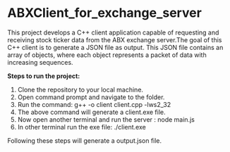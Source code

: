 # ABXClient_for_exchange_server

This project develops a C++ client application capable of requesting and receiving stock ticker data from the ABX exchange server.The goal of this C++ client is to generate a JSON file as output. This JSON file contains an array of objects, where each object represents a packet of data with increasing sequences.

**Steps to run the project:**
1. Clone the repository to your local machine.
2. Open command prompt and navigate to the folder.
3. Run the command: g++ -o client client.cpp -lws2_32
4. The above command will generate a client.exe file.
5. Now open another terminal and run the server : node main.js
6. In other terminal run the exe file: ./client.exe

Following these steps will generate a output.json file.
